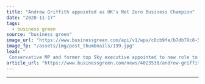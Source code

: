 ```yaml
---
title: "Andrew Griffith appointed as UK's Net Zero Business Champion"
date: "2020-11-17"
tags: 
  - business green
source: "business green"
image_url: "https://www.businessgreen.com/api/v1/wps/c0cb9fe/b7db79c8-516a-4654-8927-5a8a6480e845/1/Andrew-Griffith-Image-185x114.jpg"
image_fp: "/assets/img/post_thumbnails/199.jpg"
lead: "
 Conservative MP and former top Sky executive appointed to new role to help bolster business support for the net zero transition ahead of COP26 Summit next year ..."
article_url: "https://www.businessgreen.com/news/4023530/andrew-griffith-appointed-uk-net-zero-business-champion"
---
```


---
